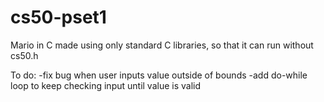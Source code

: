 # cs50-pset1

Mario in C made using only standard C libraries, so that it can run without cs50.h

To do:
-fix bug when user inputs value outside of bounds
-add do-while loop to keep checking input until value is valid
